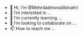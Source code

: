 - 👋 Hi, I’m @Mehrdadmoradibinahri
- 👀 I’m interested in ...
- 🌱 I’m currently learning ...
- 💞️ I’m looking to collaborate on ...
- 📫 How to reach me ...

<!---
Mehrdadmoradibinahri/Mehrdadmoradibinahri is a ✨ special ✨ repository because its `README.md` (this file) appears on your GitHub profile.
You can click the Preview link to take a look at your changes.
--->

